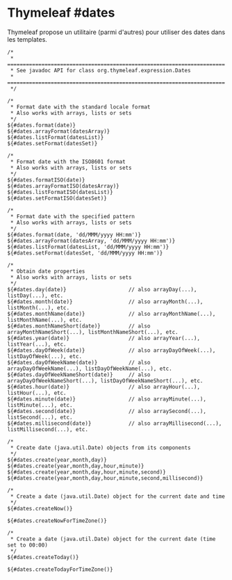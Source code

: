 # Thymeleaf #dates

Thymeleaf propose un utilitaire (parmi d'autres) pour utiliser des dates dans les templates.


    /*
     * ======================================================================
     * See javadoc API for class org.thymeleaf.expression.Dates
     * ======================================================================
     */
    
    /*
     * Format date with the standard locale format
     * Also works with arrays, lists or sets
     */
    ${#dates.format(date)}
    ${#dates.arrayFormat(datesArray)}
    ${#dates.listFormat(datesList)}
    ${#dates.setFormat(datesSet)}
    
    /*
     * Format date with the ISO8601 format
     * Also works with arrays, lists or sets
     */
    ${#dates.formatISO(date)}
    ${#dates.arrayFormatISO(datesArray)}
    ${#dates.listFormatISO(datesList)}
    ${#dates.setFormatISO(datesSet)}
    
    /*
     * Format date with the specified pattern
     * Also works with arrays, lists or sets
     */
    ${#dates.format(date, 'dd/MMM/yyyy HH:mm')}
    ${#dates.arrayFormat(datesArray, 'dd/MMM/yyyy HH:mm')}
    ${#dates.listFormat(datesList, 'dd/MMM/yyyy HH:mm')}
    ${#dates.setFormat(datesSet, 'dd/MMM/yyyy HH:mm')}
    
    /*
     * Obtain date properties
     * Also works with arrays, lists or sets
     */
    ${#dates.day(date)}                    // also arrayDay(...), listDay(...), etc.
    ${#dates.month(date)}                  // also arrayMonth(...), listMonth(...), etc.
    ${#dates.monthName(date)}              // also arrayMonthName(...), listMonthName(...), etc.
    ${#dates.monthNameShort(date)}         // also arrayMonthNameShort(...), listMonthNameShort(...), etc.
    ${#dates.year(date)}                   // also arrayYear(...), listYear(...), etc.
    ${#dates.dayOfWeek(date)}              // also arrayDayOfWeek(...), listDayOfWeek(...), etc.
    ${#dates.dayOfWeekName(date)}          // also arrayDayOfWeekName(...), listDayOfWeekName(...), etc.
    ${#dates.dayOfWeekNameShort(date)}     // also arrayDayOfWeekNameShort(...), listDayOfWeekNameShort(...), etc.
    ${#dates.hour(date)}                   // also arrayHour(...), listHour(...), etc.
    ${#dates.minute(date)}                 // also arrayMinute(...), listMinute(...), etc.
    ${#dates.second(date)}                 // also arraySecond(...), listSecond(...), etc.
    ${#dates.millisecond(date)}            // also arrayMillisecond(...), listMillisecond(...), etc.
    
    /*
     * Create date (java.util.Date) objects from its components
     */
    ${#dates.create(year,month,day)}
    ${#dates.create(year,month,day,hour,minute)}
    ${#dates.create(year,month,day,hour,minute,second)}
    ${#dates.create(year,month,day,hour,minute,second,millisecond)}
    
    /*
     * Create a date (java.util.Date) object for the current date and time
     */
    ${#dates.createNow()}
    
    ${#dates.createNowForTimeZone()}
    
    /*
     * Create a date (java.util.Date) object for the current date (time set to 00:00)
     */
    ${#dates.createToday()}
    
    ${#dates.createTodayForTimeZone()}